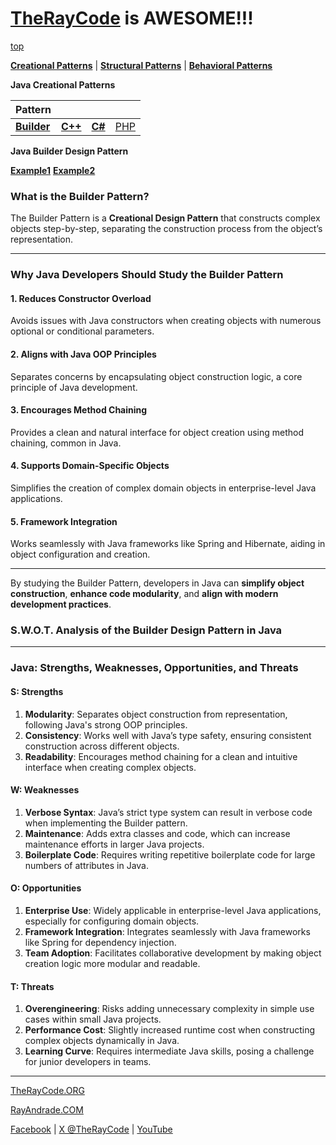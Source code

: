 # [TheRayCode](../../README.md) is AWESOME!!!

[top](../README.md)

**[Creational Patterns](../README.md)** | **[Structural Patterns](../Structural/README.md)** | **[Behavioral Patterns](../Behavioral/README.md)**

**Java Creational Patterns**

|Pattern|   |   |   |
|---|---|---|---|
| [**Builder**](README.md) | [**C++**](../../../CPP/Creational/Builder/README.md) | [**C#**](../../../Csharp/Creational/Builder/README.md) | [PHP](../../../PHP/Creational/Builder/README.md) |

**Java Builder Design Pattern**

[**Example1**](Example1/README.md) [**Example2**](Example2/README.md)


### **What is the Builder Pattern?**
The Builder Pattern is a **Creational Design Pattern** that constructs complex objects step-by-step, separating the construction process from the object’s representation. 

---

### **Why Java Developers Should Study the Builder Pattern**

#### **1. Reduces Constructor Overload**
Avoids issues with Java constructors when creating objects with numerous optional or conditional parameters.

#### **2. Aligns with Java OOP Principles**
Separates concerns by encapsulating object construction logic, a core principle of Java development.

#### **3. Encourages Method Chaining**
Provides a clean and natural interface for object creation using method chaining, common in Java.

#### **4. Supports Domain-Specific Objects**
Simplifies the creation of complex domain objects in enterprise-level Java applications.

#### **5. Framework Integration**
Works seamlessly with Java frameworks like Spring and Hibernate, aiding in object configuration and creation.

---

By studying the Builder Pattern, developers in Java can **simplify object construction**, **enhance code modularity**, and **align with modern development practices**.


### **S.W.O.T. Analysis of the Builder Design Pattern in Java**

---

### **Java: Strengths, Weaknesses, Opportunities, and Threats**

#### **S: Strengths**
1. **Modularity**: Separates object construction from representation, following Java's strong OOP principles.  
2. **Consistency**: Works well with Java’s type safety, ensuring consistent construction across different objects.  
3. **Readability**: Encourages method chaining for a clean and intuitive interface when creating complex objects.

#### **W: Weaknesses**
1. **Verbose Syntax**: Java’s strict type system can result in verbose code when implementing the Builder pattern.  
2. **Maintenance**: Adds extra classes and code, which can increase maintenance efforts in larger Java projects.  
3. **Boilerplate Code**: Requires writing repetitive boilerplate code for large numbers of attributes in Java.

#### **O: Opportunities**
1. **Enterprise Use**: Widely applicable in enterprise-level Java applications, especially for configuring domain objects.  
2. **Framework Integration**: Integrates seamlessly with Java frameworks like Spring for dependency injection.  
3. **Team Adoption**: Facilitates collaborative development by making object creation logic more modular and readable.

#### **T: Threats**
1. **Overengineering**: Risks adding unnecessary complexity in simple use cases within small Java projects.  
2. **Performance Cost**: Slightly increased runtime cost when constructing complex objects dynamically in Java.  
3. **Learning Curve**: Requires intermediate Java skills, posing a challenge for junior developers in teams.


---


[TheRayCode.ORG](https://www.TheRayCode.org)

[RayAndrade.COM](https://www.RayAndrade.com)

[Facebook](https://www.facebook.com/TheRayCode/) | [X @TheRayCode](https://www.x.com/TheRayCode/) | [YouTube](https://www.youtube.com/TheRayCode/)

